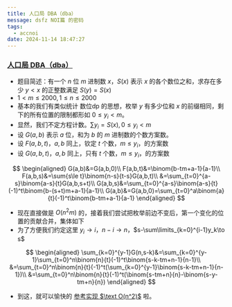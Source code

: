 ```yaml
---
title: 人口局 DBA（dba）
message: dsfz NOI篇 的密码
tags:
  - accnoi
date: 2024-11-14 18:47:27
---
```

### [人口局 DBA（dba）](http://47.92.197.167:5283/contest/566/problem/3)

- 题目简述：有一个 $n$ 位 $m$ 进制数 $x$，$S(x)$ 表示 $x$ 的各个数位之和，求存在多少 $y<x$ 的正整数满足 $S(y)=S(x)$
- $1<m\le 2000,1\le n\le 2000$
- 基本的我们有类似统计 数位dp 的思想，枚举 $y$ 有多少位和 $x$ 的前缀相同，剩下的所有位置的限制都形如 $0\le y_i< m$。
- 显然，我们不定方程计数。$\sum y_i=S(x),0\le y_i< m$
- 设 $G(a,b)$ 表示 $a$ 位，和为 $b$ 的 $m$ 进制数的个数方案数。
- 设 $F(a,b,t)$，$a,b$ 同上，钦定 $t$ 个数，$m\le y_i$，的方案数
- 设 $G(a,b,t)$，$a,b$ 同上，只有 $t$ 个数，$m\le y_i$，的方案数

$$
\begin{aligned}
G(a,b)&=G(a,b,0)\\
F(a,b,t)&=\binom{b-tm+a-1}{a-1}\\
F(a,b,s)&=\sum{s\le t}\binom{n-s}{t-s}G(a,b,t)\\
&=\sum_{t=0}^{a-s}\binom{a-s}{t}G(a,b,s+t)\\
G(a,b,s)&=\sum_{t=0}^{a-s}\binom{a-s}{t}(-1)^t\binom{b-(s+t)m+a-1}{a-1}\\
G(a,b)&=G(a,b,0)=\sum_{t=0}^a\binom{a}{t}(-1)^t\binom{b-tm+a-1}{a-1}
\end{aligned}
$$

- 现在直接做是 $O(n^2m)$ 的，接着我们尝试把枚举前边不变后，第一个变化的位置的贡献合并，集体如下
- 为了方便我们约定这里 $y_i \to i$，$n-i\to n$，$s-\sum\limits_{k=0}^{i-1}y_k\to s$

$$
\begin{aligned}
\sum_{k=0}^{y-1}G(n,s-k)&=\sum_{k=0}^{y-1}\sum_{t=0}^n\binom{n}{t}(-1)^t\binom{s-k-tm+n-1}{n-1}\\
&=\sum_{t=0}^n\binom{n}{t}(-1)^t(\sum_{k=0}^{y-1}\binom{s-k-tm+n-1}{n-1})\\
&=\sum_{t=0}^n\binom{n}{t}(-1)^t(\binom{s-tm+n}{n}-\binom{s-y-tm+n}{n})
\end{aligned}
$$

- 到这，就可以愉快的 [参考实现 $\text O(n^2)$](http://47.92.197.167:5283/submission/256347) 啦。
